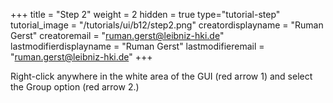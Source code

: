 +++
title = "Step 2"
weight = 2
hidden = true
type="tutorial-step"
tutorial_image = "/tutorials/ui/b12/step2.png"
creatordisplayname = "Ruman Gerst"
creatoremail = "ruman.gerst@leibniz-hki.de"
lastmodifierdisplayname = "Ruman Gerst"
lastmodifieremail = "ruman.gerst@leibniz-hki.de"
+++

Right-click anywhere in the white area of the GUI (red arrow 1) and select the Group option (red arrow 2.)